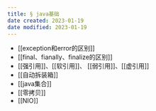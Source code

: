 ```yaml
---
title: § java基础
date created: 2023-01-19
date modified: 2023-01-19
---
```


+ [[exception和error的区别]]
+ [[final、fianally、finalize的区别]]
+ [[强引用]]、[[软引用]]、 [[弱引用]]、[[虚引用]]
+ [[自动拆装箱]]
+ [[java集合]]
+ [[零拷贝]]
+ [[NIO]]
